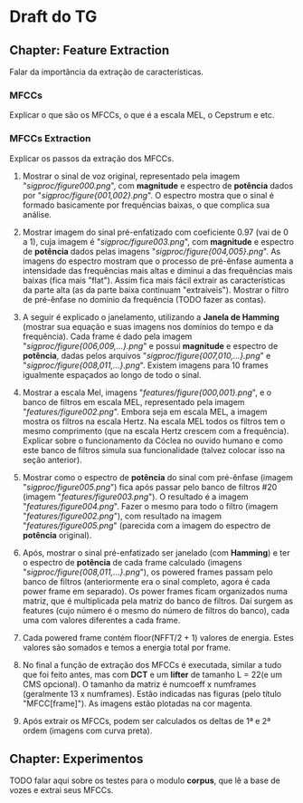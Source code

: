 # Draft do TG

## Chapter: Feature Extraction

Falar da importância da extração de características.

### MFCCs

Explicar o que são os MFCCs, o que é a escala MEL, o Cepstrum e etc.

### MFCCs Extraction

Explicar os passos da extração dos MFCCs.

1. Mostrar o sinal de voz original, representado pela imagem "*sigproc/figure000.png*", com **magnitude** e espectro de **potência** dados por "*sigproc/figure{001,002}.png*". O espectro mostra que o sinal é formado basicamente por frequências baixas, o que complica sua análise.

2. Mostrar imagem do sinal pré-enfatizado com coeficiente 0.97 (vai de 0 a 1), cuja imagem é "*sigproc/figure003.png*", com **magnitude** e espectro de **potência** dados pelas imagens "*sigproc/figure{004,005}.png*". As imagens do espectro mostram que o processo de pré-ênfase aumenta a intensidade das frequências mais altas e diminui a das frequências mais baixas (fica mais "flat"). Assim fica mais fácil extrair as características da parte alta (as da parte baixa continuam "extraíveis"). Mostrar o filtro de pré-ênfase no domínio da frequência (TODO fazer as contas).

3. A seguir é explicado o janelamento, utilizando a **Janela de Hamming** (mostrar sua equação e suas imagens nos domínios do tempo e da frequência). Cada frame é dado pela imagem "*sigproc/figure{006,009,...}.png*" e possui **magnitude** e espectro de **potência**, dadas pelos arquivos "*sigproc/figure{007,010,...}.png*" e "*sigproc/figure{008,011,...}.png*". Existem imagens para 10 frames igualmente espaçados ao longo de todo o sinal.

4. Mostrar a escala Mel, imagens "*features/figure{000,001}.png*", e o banco de filtros em escala MEL, representado pela imagem "*features/figure002.png*". Embora seja em escala MEL, a imagem mostra os filtros na escala Hertz. Na escala MEL todos os filtros tem o mesmo comprimento (que na escala Hertz crescem com a frequência). Explicar sobre o funcionamento da Cóclea no ouvido humano e como este banco de filtros simula sua funcionalidade (talvez colocar isso na seção anterior).

5. Mostrar como o espectro de **potência** do sinal com pré-ênfase (imagem "*sigproc/figure005.png*") fica após passar pelo banco de filtros #20 (imagem "*features/figure003.png*"). O resultado é a imagem "*features/figure004.png*". Fazer o mesmo para todo o filtro (imagem "*features/figure002.png*"), com resultado na imagem "*features/figure005.png*" (parecida com a imagem do espectro de **potência** original).

6. Após, mostrar o sinal pré-enfatizado ser janelado (com **Hamming**) e ter o espectro de **potência** de cada frame calculado (imagens "*sigproc/figure{008,011,...}.png*"), os powered frames passam pelo banco de filtros (anteriormente era o sinal completo, agora é cada power frame em separado). Os power frames ficam organizados numa matriz, que é multiplicada pela matriz do banco de filtros. Daí surgem as features (cujo número é o mesmo do número de filtros do banco), cada uma com valores diferentes a cada frame.

7. Cada powered frame contém floor(NFFT/2 + 1) valores de energia. Estes valores são somados e temos a energia total por frame.

8. No final a função de extração dos MFCCs é executada, similar a tudo que foi feito antes, mas com **DCT** e um **lifter** de tamanho L = 22(e um CMS opcional). O tamanho da matriz é numcoeff x numframes (geralmente 13 x numframes). Estão indicadas nas figuras (pelo título "MFCC[frame]"). As imagens estão plotadas na cor magenta.

9. Após extrair os MFCCs, podem ser calculados os deltas de 1ª e 2ª ordem (imagens com curva preta).


## Chapter: Experimentos

TODO falar aqui sobre os testes para o modulo **corpus**, que lê a base de vozes e extrai seus MFCCs.